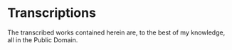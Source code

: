 # Transcriptions

The transcribed works contained herein are, to the best of my knowledge, all in the Public Domain.